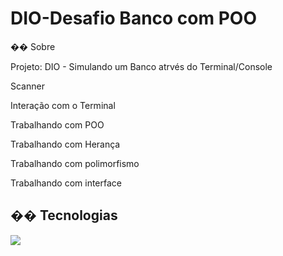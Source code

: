 <h1>DIO-Desafio Banco com POO</h1>
<p>�� Sobre</p>
<p>Projeto: DIO - Simulando um Banco atrvés do Terminal/Console</p>
<p>Scanner</p>
<p>Interação com o Terminal</p>
<p>Trabalhando com POO</p>
<p>Trabalhando com Herança</p>
<p>Trabalhando com polimorfismo</p>
<p>Trabalhando com interface</p>
<h2>�� Tecnologias</h2>
<div>
  <img src="https://img.shields.io/badge/Java-239120?style=for-the-badge&logo=html5&logoColor=white">
</div>
